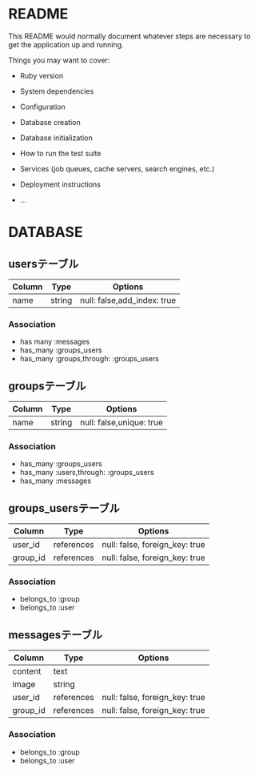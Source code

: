 # README

This README would normally document whatever steps are necessary to get the
application up and running.

Things you may want to cover:

* Ruby version

* System dependencies

* Configuration

* Database creation

* Database initialization

* How to run the test suite

* Services (job queues, cache servers, search engines, etc.)

* Deployment instructions

* ...
# DATABASE
## usersテーブル
|Column|Type|Options|
|------|----|-------|
|name|string|null: false,add_index: true|

### Association
- has many :messages
- has_many :groups_users
- has_many :groups,through: :groups_users

## groupsテーブル
|Column|Type|Options|
|------|----|-------|
|name|string|null: false,unique: true|

### Association
- has_many :groups_users
- has_many :users,through: :groups_users
- has_many :messages

## groups_usersテーブル

|Column|Type|Options|
|------|----|-------|
|user_id|references|null: false, foreign_key: true|
|group_id|references|null: false, foreign_key: true|

### Association
- belongs_to :group
- belongs_to :user

## messagesテーブル
|Column|Type|Options|
|------|----|-------|
|content|text|
|image|string|
|user_id|references|null: false, foreign_key: true|
|group_id|references|null: false, foreign_key: true|

### Association
- belongs_to :group
- belongs_to :user